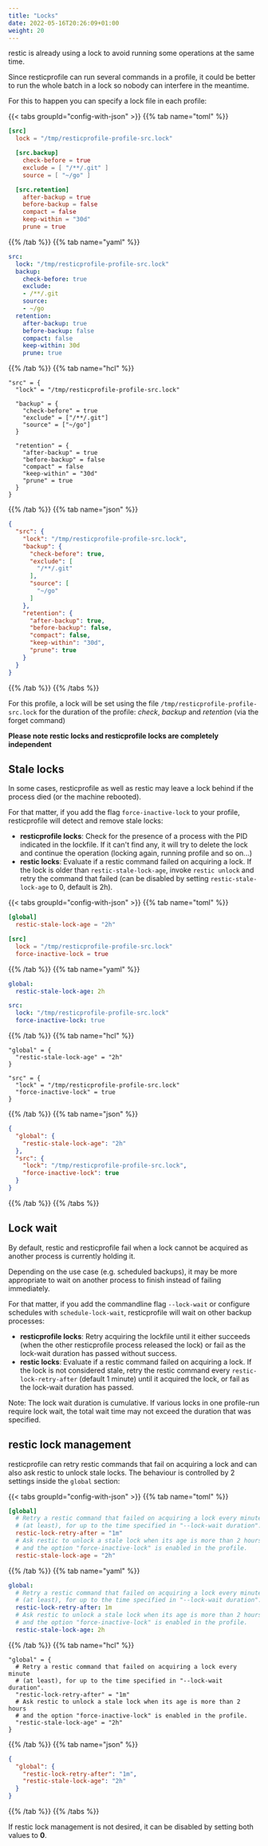 ```yaml
---
title: "Locks"
date: 2022-05-16T20:26:09+01:00
weight: 20
---
```




restic is already using a lock to avoid running some operations at the same time.

Since resticprofile can run several commands in a profile, it could be better to run the whole batch in a lock so nobody can interfere in the meantime.

For this to happen you can specify a lock file in each profile:

{{< tabs groupId="config-with-json" >}}
{{% tab name="toml" %}}

```toml
[src]
  lock = "/tmp/resticprofile-profile-src.lock"

  [src.backup]
    check-before = true
    exclude = [ "/**/.git" ]
    source = [ "~/go" ]

  [src.retention]
    after-backup = true
    before-backup = false
    compact = false
    keep-within = "30d"
    prune = true
```

{{% /tab %}}
{{% tab name="yaml" %}}

```yaml
src:
  lock: "/tmp/resticprofile-profile-src.lock"
  backup:
    check-before: true
    exclude:
    - /**/.git
    source:
    - ~/go
  retention:
    after-backup: true
    before-backup: false
    compact: false
    keep-within: 30d
    prune: true
```

{{% /tab %}}
{{% tab name="hcl" %}}

```hcl
"src" = {
  "lock" = "/tmp/resticprofile-profile-src.lock"

  "backup" = {
    "check-before" = true
    "exclude" = ["/**/.git"]
    "source" = ["~/go"]
  }

  "retention" = {
    "after-backup" = true
    "before-backup" = false
    "compact" = false
    "keep-within" = "30d"
    "prune" = true
  }
}
```

{{% /tab %}}
{{% tab name="json" %}}

```json
{
  "src": {
    "lock": "/tmp/resticprofile-profile-src.lock",
    "backup": {
      "check-before": true,
      "exclude": [
        "/**/.git"
      ],
      "source": [
        "~/go"
      ]
    },
    "retention": {
      "after-backup": true,
      "before-backup": false,
      "compact": false,
      "keep-within": "30d",
      "prune": true
    }
  }
}
```

{{% /tab %}}
{{% /tabs %}}


For this profile, a lock will be set using the file `/tmp/resticprofile-profile-src.lock` for the duration of the profile: *check*, *backup* and *retention* (via the forget command)

**Please note restic locks and resticprofile locks are completely independent**

## Stale locks

In some cases, resticprofile as well as restic may leave a lock behind if the process died (or the machine rebooted).

For that matter, if you add the flag `force-inactive-lock` to your profile, resticprofile will detect and remove stale locks: 
* **resticprofile locks**: Check for the presence of a process with the PID indicated in the lockfile. If it can't find any, it will try to delete the lock and continue the operation (locking again, running profile and so on...)
* **restic locks**: Evaluate if a restic command failed on acquiring a lock. If the lock is older than `restic-stale-lock-age`, invoke `restic unlock` and retry the command that failed (can be disabled by setting `restic-stale-lock-age` to 0, default is 2h).

{{< tabs groupId="config-with-json" >}}
{{% tab name="toml" %}}

```toml
[global]
  restic-stale-lock-age = "2h"

[src]
  lock = "/tmp/resticprofile-profile-src.lock"
  force-inactive-lock = true
```

{{% /tab %}}
{{% tab name="yaml" %}}

```yaml
global:
  restic-stale-lock-age: 2h

src:
  lock: "/tmp/resticprofile-profile-src.lock"
  force-inactive-lock: true
```

{{% /tab %}}
{{% tab name="hcl" %}}

```hcl
"global" = {
  "restic-stale-lock-age" = "2h"
}

"src" = {
  "lock" = "/tmp/resticprofile-profile-src.lock"
  "force-inactive-lock" = true
}
```

{{% /tab %}}
{{% tab name="json" %}}

```json
{
  "global": {
    "restic-stale-lock-age": "2h"
  },
  "src": {
    "lock": "/tmp/resticprofile-profile-src.lock",
    "force-inactive-lock": true
  }
}
```

{{% /tab %}}
{{% /tabs %}}

## Lock wait

By default, restic and resticprofile fail when a lock cannot be acquired as another process is currently holding it.

Depending on the use case (e.g. scheduled backups), it may be more appropriate to wait on another process to finish instead of failing immediately.

For that matter, if you add the commandline flag `--lock-wait` or configure schedules with `schedule-lock-wait`, resticprofile will wait on other backup processes:
* **resticprofile locks**: Retry acquiring the lockfile until it either succeeds (when the other resticprofile process released the lock) or fail as the lock-wait duration has passed without success.
* **restic locks**: Evaluate if a restic command failed on acquiring a lock. If the lock is not considered stale, retry the restic command every `restic-lock-retry-after` (default 1 minute) until it acquired the lock, or fail as the lock-wait duration has passed.

Note: The lock wait duration is cumulative. If various locks in one profile-run require lock wait, the total wait time may not exceed the duration that was specified. 

## restic lock management

resticprofile can retry restic commands that fail on acquiring a lock and can also ask restic to unlock stale locks. The behaviour is controlled by 2 settings inside the `global` section:

{{< tabs groupId="config-with-json" >}}
{{% tab name="toml" %}}

```toml
[global]
  # Retry a restic command that failed on acquiring a lock every minute 
  # (at least), for up to the time specified in "--lock-wait duration". 
  restic-lock-retry-after = "1m"
  # Ask restic to unlock a stale lock when its age is more than 2 hours
  # and the option "force-inactive-lock" is enabled in the profile.
  restic-stale-lock-age = "2h"
```

{{% /tab %}}
{{% tab name="yaml" %}}

```yaml
global:
  # Retry a restic command that failed on acquiring a lock every minute 
  # (at least), for up to the time specified in "--lock-wait duration". 
  restic-lock-retry-after: 1m
  # Ask restic to unlock a stale lock when its age is more than 2 hours
  # and the option "force-inactive-lock" is enabled in the profile.
  restic-stale-lock-age: 2h
```

{{% /tab %}}
{{% tab name="hcl" %}}

```hcl
"global" = {
  # Retry a restic command that failed on acquiring a lock every minute 
  # (at least), for up to the time specified in "--lock-wait duration". 
  "restic-lock-retry-after" = "1m"
  # Ask restic to unlock a stale lock when its age is more than 2 hours
  # and the option "force-inactive-lock" is enabled in the profile.
  "restic-stale-lock-age" = "2h"
}
```

{{% /tab %}}
{{% tab name="json" %}}

```json
{
  "global": {
    "restic-lock-retry-after": "1m",
    "restic-stale-lock-age": "2h"
  }
}
```

{{% /tab %}}
{{% /tabs %}}


If restic lock management is not desired, it can be disabled by setting both values to **0**.

